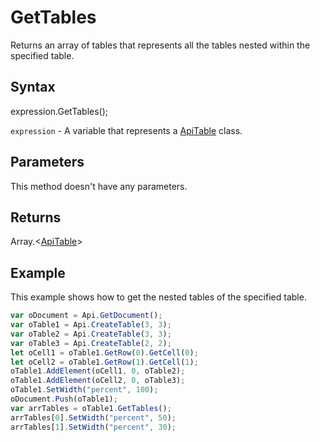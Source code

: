 # GetTables

Returns an array of tables that represents all the tables nested within the specified table.

## Syntax

expression.GetTables();

`expression` - A variable that represents a [ApiTable](../ApiTable.md) class.

## Parameters

This method doesn't have any parameters.

## Returns

Array.<[ApiTable](../../ApiTable/ApiTable.md)>

## Example

This example shows how to get the nested tables of the specified table.

```javascript
var oDocument = Api.GetDocument();
var oTable1 = Api.CreateTable(3, 3);
var oTable2 = Api.CreateTable(3, 3);
var oTable3 = Api.CreateTable(2, 2);
let oCell1 = oTable1.GetRow(0).GetCell(0);
let oCell2 = oTable1.GetRow(1).GetCell(1);
oTable1.AddElement(oCell1, 0, oTable2);
oTable1.AddElement(oCell2, 0, oTable3);
oTable1.SetWidth("percent", 100);
oDocument.Push(oTable1);
var arrTables = oTable1.GetTables();
arrTables[0].SetWidth("percent", 50);
arrTables[1].SetWidth("percent", 30);
```
